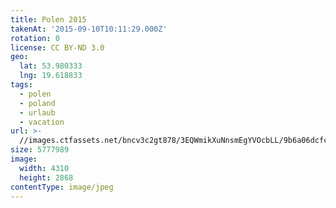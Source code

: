 ```yaml
---
title: Polen 2015
takenAt: '2015-09-10T10:11:29.000Z'
rotation: 0
license: CC BY-ND 3.0
geo:
  lat: 53.980333
  lng: 19.618833
tags:
  - polen
  - poland
  - urlaub
  - vacation
url: >-
  //images.ctfassets.net/bncv3c2gt878/3EQWmikXuNnsmEgYVOcbLL/9b6a06dcfc481e942313b04e1b5d8398/polen-2015_25324889174_o
size: 5777989
image:
  width: 4310
  height: 2868
contentType: image/jpeg
---
```


